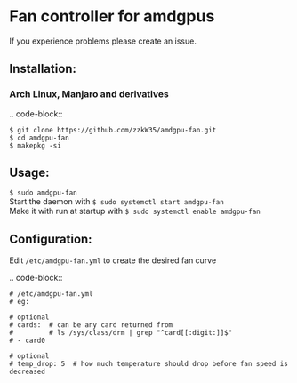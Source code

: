 # Fan controller for amdgpus

If you experience problems please create an issue.

## Installation:

### Arch Linux, Manjaro and derivatives

.. code-block::

    $ git clone https://github.com/zzkW35/amdgpu-fan.git
    $ cd amdgpu-fan
    $ makepkg -si

## Usage:
`$ sudo amdgpu-fan`  
Start the daemon with `$ sudo systemctl start amdgpu-fan`  
Make it with run at startup with `$ sudo systemctl enable amdgpu-fan`


## Configuration:
Edit `/etc/amdgpu-fan.yml` to create the desired fan curve

.. code-block::

    # /etc/amdgpu-fan.yml
    # eg:

    # optional
    # cards:  # can be any card returned from
    #         # ls /sys/class/drm | grep "^card[[:digit:]]$"
    # - card0

    # optional
    # temp_drop: 5  # how much temperature should drop before fan speed is decreased
